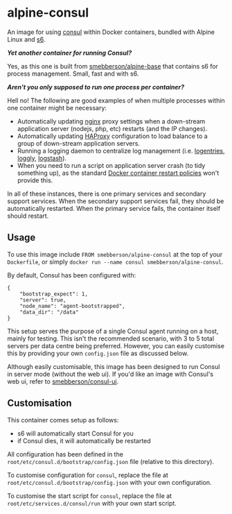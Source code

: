 alpine-consul
=============

An image for using [consul][Consul] within Docker containers, bundled with Alpine Linux and [s6][s6].

**_Yet another container for running Consul?_**

Yes, as this one is built from [smebberson/alpine-base][alpinebase] that contains s6 for process management. Small, fast and with s6.

_**Aren't you only supposed to run one process per container?**_

Hell no! The following are good examples of when multiple processes within one container might be necessary:

- Automatically updating [nginx][nginx] proxy settings when a down-stream application server (nodejs, php, etc) restarts (and the IP changes).
- Automatically updating [HAProxy][haproxy] configuration to load balance to a group of down-stream application servers.
- Running a logging daemon to centralize log management (i.e. [logentries][logentries], [loggly][loggly], [logstash][logstash]).
- When you need to run a script on application server crash (to tidy something up), as the standard [Docker container restart policies][drsp] won't provide this.

In all of these instances, there is one primary services and secondary support services. When the secondary support services fail, they should be automatically restarted. When the primary service fails, the container itself should restart.

Usage
-----

To use this image include `FROM smebberson/alpine-consul` at the top of your `Dockerfile`, or simply `docker run --name consul smebberson/alpine-consul`.

By default, Consul has been configured with:

```
{
    "bootstrap_expect": 1,
    "server": true,
    "node_name": "agent-bootstrapped",
    "data_dir": "/data"
}
```

This setup serves the purpose of a single Consul agent running on a host, mainly for testing. This isn't the recommended scenario, with 3 to 5 total servers per data centre being preferred. However, you can easily customise this by providing your own `config.json` file as discussed below.

Although easily customisable, this image has been designed to run Consul in server mode (without the web ui). If you'd like an image with Consul's web ui, refer to [smebberson/consul-ui][consului].

Customisation
-------------

This container comes setup as follows:

- s6 will automatically start Consul for you
- if Consul dies, it will automatically be restarted

All configuration has been defined in the `root/etc/consul.d/bootstrap/config.json` file (relative to this directory).

To customise configuration for `consul`, replace the file at `root/etc/consul.d/bootstrap/config.json` with your own configuration.

To customise the start script for `consul`, replace the file at `root/etc/services.d/consul/run` with your own start script.

[s6]: http://www.skarnet.org/software/s6/
[logentries]: https://logentries.com/
[loggly]: https://www.loggly.com/
[logstash]: http://logstash.net/
[drsp]: https://docs.docker.com/reference/commandline/cli/#restart-policies
[nginx]: http://nginx.org/
[haproxy]: http://www.haproxy.org/
[consul]: https://www.consul.io/
[alpinebase]: https://registry.hub.docker.com/u/smebberson/alpine-base/
[consului]: https://github.com/smebberson/docker-ubuntu-base/tree/master/consul-ui
[consulagent]: https://github.com/smebberson/docker-ubuntu-base/tree/master/consul-agent
